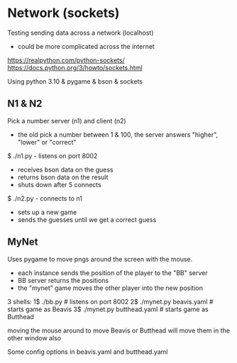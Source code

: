# Network (sockets) 

Testing sending data across a network (localhost)
- could be more complicated across the internet

https://realpython.com/python-sockets/
https://docs.python.org/3/howto/sockets.html


Using python 3.10 & pygame & bson & sockets

## N1 & N2

Pick a number server (n1) and client (n2)
- the old pick a number between 1 & 100, the server answers "higher", "lower" or "correct"

$ ./n1.py - listens on port 8002
- receives bson data on the guess
- returns bson data on the result 
- shuts down after 5 connects

$ ./n2.py - connects to n1
- sets up a new game 
- sends the guesses until we get a correct guess

## MyNet

Uses pygame to move pngs around the screen with the mouse.
- each instance sends the position of the player to the "BB" server
- BB server returns the positions
- the "mynet" game moves the other player into the new position

3 shells:
1$ ./bb.py # listens on port 8002
2$ ./mynet.py beavis.yaml # starts game as Beavis
3$ ./mynet.py butthead.yaml # starts game as Butthead

moving the mouse around to move Beavis or Butthead will move them in the other window also

Some config options in beavis.yaml and butthead.yaml

